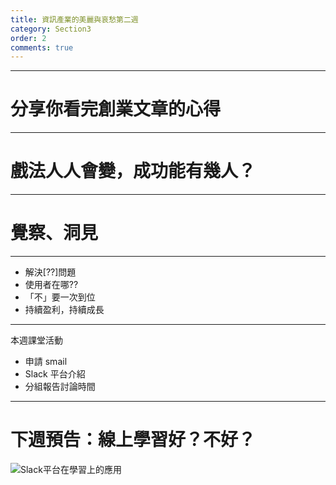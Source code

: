```yaml
---
title: 資訊產業的美麗與哀愁第二週
category: Section3
order: 2
comments: true
---
```


---

# 分享你看完創業文章的心得

---

# 戲法人人會變，成功能有幾人？

---

# 覺察、洞見

---

+ 解決[??]問題
+ 使用者在哪??
+ 「不」要一次到位
+ 持續盈利，持續成長

---

本週課堂活動

+ 申請 smail
+ Slack 平台介紹
+ 分組報告討論時間

---

# 下週預告：線上學習好？不好？
![Slack平台在學習上的應用](/icixin/images/lessons/section3-3.png)


